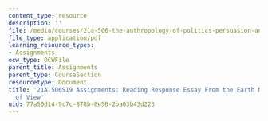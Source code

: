 ```yaml
---
content_type: resource
description: ''
file: /media/courses/21a-506-the-anthropology-of-politics-persuasion-and-power-spring-2019/77a50d149c7c878b8e562ba03b43d223_MIT21A_506S19_Sec3Mod3Respons4.pdf
file_type: application/pdf
learning_resource_types:
- Assignments
ocw_type: OCWFile
parent_title: Assignments
parent_type: CourseSection
resourcetype: Document
title: '21A.506S19 Assignments: Reading Response Essay From the Earth Native''s Point
  of View'
uid: 77a50d14-9c7c-878b-8e56-2ba03b43d223
---
```

